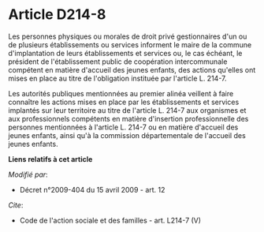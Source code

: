 # Article D214-8

Les personnes physiques ou morales de droit privé gestionnaires d'un ou de plusieurs établissements ou services informent le
maire de la commune d'implantation de leurs établissements et services ou, le cas échéant, le président de l'établissement
public de coopération intercommunale compétent en matière d'accueil des jeunes enfants, des actions qu'elles ont mises en
place au titre de l'obligation instituée par l'article L. 214-7. 

Les autorités publiques mentionnées au premier alinéa veillent à faire connaître les actions mises en place par les
établissements et services implantés sur leur territoire au titre de l'article L. 214-7 aux organismes et aux professionnels
compétents en matière d'insertion professionnelle des personnes mentionnées à l'article L. 214-7 ou en matière d'accueil des
jeunes enfants, ainsi qu'à la commission départementale de l'accueil des jeunes enfants.

**Liens relatifs à cet article**

_Modifié par_:

  - Décret n°2009-404 du 15 avril 2009 - art. 12

_Cite_:

  - Code de l'action sociale et des familles - art. L214-7 (V)
